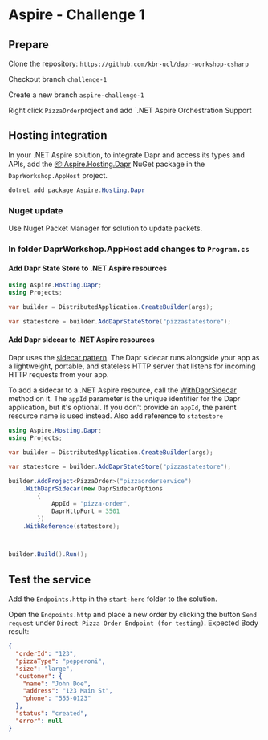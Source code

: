 # Aspire - Challenge 1

## Prepare

Clone the repository: `https://github.com/kbr-ucl/dapr-workshop-csharp`

Checkout branch `challenge-1`

Create a new branch `aspire-challenge-1`

Right click `PizzaOrder`project and add  `.NET Aspire Orchestration Support



## Hosting integration

In your .NET Aspire solution, to integrate Dapr and access its types and APIs, add the [📦 Aspire.Hosting.Dapr](https://www.nuget.org/packages/Aspire.Hosting.Dapr) NuGet package in the `DaprWorkshop.AppHost` project.

```powershell
dotnet add package Aspire.Hosting.Dapr
```

### Nuget update

Use Nuget Packet Manager for solution to update packets.

### In folder DaprWorkshop.AppHost add changes to `Program.cs`

#### Add Dapr State Store to .NET Aspire resources
```c#
using Aspire.Hosting.Dapr;
using Projects;

var builder = DistributedApplication.CreateBuilder(args);

var statestore = builder.AddDaprStateStore("pizzastatestore");
```
#### Add Dapr sidecar to .NET Aspire resources
Dapr uses the [sidecar pattern](https://docs.dapr.io/concepts/dapr-services/sidecar/). The Dapr sidecar runs alongside your app as a lightweight, portable, and stateless HTTP server that listens for incoming HTTP requests from your app.

To add a sidecar to a .NET Aspire resource, call the [WithDaprSidecar](https://learn.microsoft.com/en-us/dotnet/api/aspire.hosting.idistributedapplicationresourcebuilderextensions.withdaprsidecar) method on it. The `appId` parameter is the unique identifier for the Dapr application, but it's optional. If you don't provide an `appId`, the parent resource name is used instead. Also add reference to `statestore`

```c#
using Aspire.Hosting.Dapr;
using Projects;

var builder = DistributedApplication.CreateBuilder(args);

var statestore = builder.AddDaprStateStore("pizzastatestore");

builder.AddProject<PizzaOrder>("pizzaorderservice")
    .WithDaprSidecar(new DaprSidecarOptions
        {
            AppId = "pizza-order",
            DaprHttpPort = 3501
        })
    .WithReference(statestore);



builder.Build().Run();
```

## Test the service
Add the `Endpoints.http` in the `start-here` folder to the solution.

Open the `Endpoints.http` and place a new order by clicking the button `Send request` under `Direct Pizza Order Endpoint (for testing)`. Expected Body result:

```json
{
  "orderId": "123",
  "pizzaType": "pepperoni",
  "size": "large",
  "customer": {
    "name": "John Doe",
    "address": "123 Main St",
    "phone": "555-0123"
  },
  "status": "created",
  "error": null
}
```


